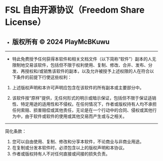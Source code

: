 # FSL 自由开源协议（Freedom Share License）
- ## 版权所有 © 2024 PlayMcBKuwu
***
- 特此免费授予任何获得本软件和相关文档文件（以下简称“软件”）副本的人无限制地交易该软件，包括但不限于权利使用、复制、修改、合并、发布、分发、再授权和/或销售该软件的副本，以及允许被授予上述权限的人在符合以下条件的前提下行使这些权利：

1. 上述版权声明和本许可声明应包含在该软件的所有副本或主要部分中。

2. 该软件按“原样”提供，无任何形式的明示或暗示保证，包括但不限于保证适销性、特定用途的适用性和不侵权。在任何情况下，作者或版权持有人均不承担任何索赔、损害赔偿或其他责任，无论是在一个行动中的合同、侵权或其他行为中，由于软件或软件的使用或其他交易而产生或与之相关。
***
简化条款：

1. 您可以自由使用、复制、修改和分享本软件，不论商业与非商业用途。
2. 在复制或分发本软件时，必须包含以上的版权声明和本协议。
3. 作者或版权持有人不对任何直接或间接的损失负责。
